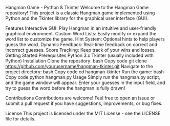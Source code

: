 Hangman Game - Python & Tkinter
Welcome to the Hangman Game repository! This project is a classic Hangman game implemented using Python and the Tkinter library for the graphical user interface (GUI).

Features
Interactive GUI: Play Hangman in an intuitive and user-friendly graphical environment.
Custom Word Lists: Easily modify or expand the word list to customize the game.
Hint System: Optional hints to help players guess the word.
Dynamic Feedback: Real-time feedback on correct and incorrect guesses.
Score Tracking: Keep track of your wins and losses.
Getting Started
Prerequisites
Python 3.x
Tkinter (usually included with Python)
Installation
Clone the repository:
bash
Copy code
git clone https://github.com/yourusername/hangman-tkinter.git
Navigate to the project directory:
bash
Copy code
cd hangman-tkinter
Run the game:
bash
Copy code
python hangman.py
Usage
Simply run the hangman.py script, and the game window will appear. Enter your guesses in the input field, and try to guess the word before the hangman is fully drawn!

Contributions
Contributions are welcome! Feel free to open an issue or submit a pull request if you have suggestions, improvements, or bug fixes.

License
This project is licensed under the MIT License - see the LICENSE file for details.
